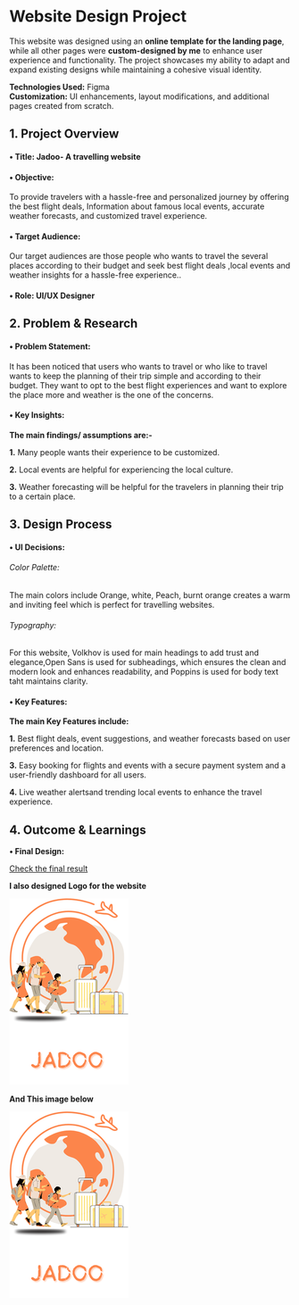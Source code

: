 
# Website Design Project  

This website was designed using an **online template for the landing page**, while all other pages were **custom-designed by me** to enhance user experience and functionality. The project showcases my ability to adapt and expand existing designs while maintaining a cohesive visual identity.  

**Technologies Used:** Figma  
**Customization:** UI enhancements, layout modifications, and additional pages created from scratch.  


## 1. Project Overview


#### •	Title: Jadoo- A travelling website


#### •	Objective:
To provide travelers with a hassle-free and personalized journey by offering the best flight deals, Information about famous local events, accurate weather forecasts, and customized travel experience.


#### •	Target Audience:
Our target audiences are those people who wants to travel the several places according to their budget and seek best flight deals ,local events and weather insights for a hassle-free experience.. 


#### •	Role: UI/UX Designer


## 2. Problem & Research

#### •	Problem Statement:
It has been noticed that users who wants to travel or who like to travel wants to keep the planning of their trip simple and according to their budget. They want to opt to the best flight experiences and want to explore the place more and weather is the one of the concerns.

#### •	Key Insights: 


**The main findings/ assumptions are:-**


**1.** Many people wants their experience to be customized.


**2.** Local events are helpful for experiencing the local culture.


**3.** Weather forecasting will be helpful for the travelers in planning their trip to a certain place.

   
## 3. Design Process


#### •	UI Decisions:

###### Color Palette:
The main colors include Orange, white, Peach, burnt orange  creates a warm and inviting feel which is perfect for travelling websites.

###### Typography:
For this website,  Volkhov is used for main headings to add trust and elegance,Open Sans is used for subheadings, which ensures the clean and modern look and enhances readability, and Poppins is used for body text taht maintains clarity.


#### •	Key Features: 
**The main Key Features include:**


**1.** Best flight deals, event suggestions, and weather forecasts based on user preferences and location.


**3.** Easy booking for flights and events with a secure payment system and a user-friendly dashboard for all users.


**4.** Live weather alertsand trending local events to enhance the travel experience.


## 4. Outcome & Learnings
**•	Final Design:**

 [Check the final result](https://www.figma.com/design/izA2Bo3hbiCrWmz9oj2znr/Travel-Website-Landing-Page-(Community)?node-id=0-1&p=f&t=Ziox2gCPiFkAw6rM-0)


**I also designed Logo for the website**


![Logo](https://github.com/rizul2613/Rizul_portfolio/blob/main/travelling_website.png?raw=true)


**And This image below**

![Image](https://github.com/rizul2613/Rizul_portfolio/blob/main/travelling_website.png)
